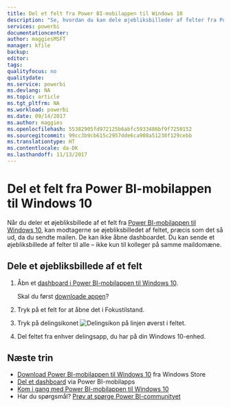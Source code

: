 ```yaml
---
title: Del et felt fra Power BI-mobilappen til Windows 10
description: "Se, hvordan du kan dele øjebliksbilleder af felter fra Power BI-mobilappen til Windows 10. Du kan dele øjebliksbilleder af felter med alle – ikke kun med dine kolleger."
services: powerbi
documentationcenter: 
author: maggiesMSFT
manager: kfile
backup: 
editor: 
tags: 
qualityfocus: no
qualitydate: 
ms.service: powerbi
ms.devlang: NA
ms.topic: article
ms.tgt_pltfrm: NA
ms.workload: powerbi
ms.date: 09/14/2017
ms.author: maggies
ms.openlocfilehash: 55382905fd972125b6abfc5933486bf9f7250152
ms.sourcegitcommit: 99cc3b9cb615c2957dde6ca908a51238f129cebb
ms.translationtype: HT
ms.contentlocale: da-DK
ms.lasthandoff: 11/13/2017
---
```

# <a name="share-a-tile-from-the-power-bi-mobile-app-for-windows-10"></a>Del et felt fra Power BI-mobilappen til Windows 10
Når du deler et øjebliksbillede af et felt fra [Power BI-mobilappen til Windows 10](mobile-windows-10-phone-app-get-started.md), kan modtagerne se øjebliksbilledet af feltet, præcis som det så ud, da du sendte mailen. De kan ikke åbne dashboardet. Du kan sende et øjebliksbillede af felter til alle – ikke kun til kolleger på samme maildomæne.

## <a name="share-a-snapshot-of-a-tile"></a>Dele et øjebliksbillede af et felt
1. Åbn et [dashboard i Power BI-mobilappen til Windows 10](mobile-apps-view-dashboard.md).
   
    Skal du først [downloade appen](http://go.microsoft.com/fwlink/?LinkID=526478)?
2. Tryk på et felt for at åbne det i Fokustilstand.
3. Tryk på delingsikonet ![Delingsikon](media/mobile-share-tile-windows-10-phone-app/power-bi-win10-share-tile-icon.png) på linjen øverst i feltet.
4. Del feltet fra enhver delingsapp, du har på din Windows 10-enhed.

## <a name="next-steps"></a>Næste trin
* [Download Power BI-mobilappen til Windows 10](http://go.microsoft.com/fwlink/?LinkID=526478) fra Windows Store  
* [Del et dashboard](mobile-share-dashboard-from-the-mobile-apps.md) via Power BI-mobilapps
* [Kom i gang med Power BI-mobilappen til Windows 10](mobile-windows-10-phone-app-get-started.md)  
* Har du spørgsmål? [Prøv at spørge Power BI-communityet](http://community.powerbi.com/)

